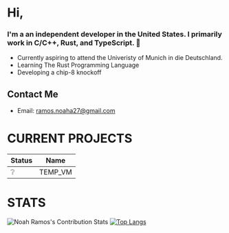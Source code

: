 


# Hi, 
### I'm a an independent developer in the **United States**. I primarily work in C/C++, Rust, and TypeScript.  👋
- Currently aspiring to attend the Univeristy of Munich in die Deutschland.
- Learning The Rust Programming Language
- Developing a chip-8 knockoff

## Contact Me
- Email: ramos.noaha27@gmail.com

# CURRENT PROJECTS

| Status | Name |
|--------|------|
|    ❔   | TEMP_VM |

# STATS
![Noah Ramos's Contribution Stats](https://github-readme-stats.vercel.app/api?username=NoahTheRamos&show_icons=true&theme=gruvbox)
[![Top Langs](https://github-readme-stats.vercel.app/api/top-langs/?username=NoahTheRamos&layout=donut)](https://github.com/NoahTheRamos/github-readme-stats&theme=gruvbox)

